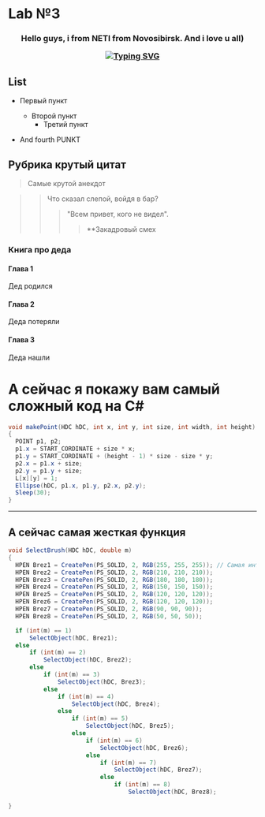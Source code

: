 # Lab №3
<h3 align="center">Hello guys, i from NETI from Novosibirsk. And i love u all)
  
[![Typing SVG](https://readme-typing-svg.herokuapp.com?color=%2336BCF7&lines=Computer+science+student)](https://git.io/typing-svg)
## List
 - Первый пункт
   - Второй пункт
     - Третий пункт
  
 - And fourth PUNKT
 ## Рубрика крутый цитат ##
 > Самые крутой анекдот
  
  >> Что сказал слепой, войдя в бар?
  >>> "Всем привет, кого не видел".
  >>>> **Закадровый смех
  
### Книга про деда ###
  #### Глава 1 ####
  Дед родился
  #### Глава 2 ####
  Деда потеряли
  #### Глава 3 ####
  Деда нашли
  
  # А сейчас я покажу вам самый сложный код на C#
  
  ```C#
  void makePoint(HDC hDC, int x, int y, int size, int width, int height) 
  {
    POINT p1, p2;
    p1.x = START_CORDINATE + size * x;
    p1.y = START_CORDINATE + (height - 1) * size - size * y;
    p2.x = p1.x + size;
    p2.y = p1.y + size;
    L[x][y] = 1;
    Ellipse(hDC, p1.x, p1.y, p2.x, p2.y);
    Sleep(30);
 }
  ```
  ------------
  А сейчас самая жесткая функция
  ------------
  ```C#
  void SelectBrush(HDC hDC, double m) 
  {
    HPEN Brez1 = CreatePen(PS_SOLID, 2, RGB(255, 255, 255)); // Самая интенсивная
    HPEN Brez2 = CreatePen(PS_SOLID, 2, RGB(210, 210, 210));
    HPEN Brez3 = CreatePen(PS_SOLID, 2, RGB(180, 180, 180));
    HPEN Brez4 = CreatePen(PS_SOLID, 2, RGB(150, 150, 150));
    HPEN Brez5 = CreatePen(PS_SOLID, 2, RGB(120, 120, 120));
    HPEN Brez6 = CreatePen(PS_SOLID, 2, RGB(120, 120, 120));
    HPEN Brez7 = CreatePen(PS_SOLID, 2, RGB(90, 90, 90));
    HPEN Brez8 = CreatePen(PS_SOLID, 2, RGB(50, 50, 50));

    if (int(m) == 1)
        SelectObject(hDC, Brez1);
    else
        if (int(m) == 2)
            SelectObject(hDC, Brez2);
        else
            if (int(m) == 3)
                SelectObject(hDC, Brez3);
            else
                if (int(m) == 4)
                    SelectObject(hDC, Brez4);
                else
                    if (int(m) == 5)
                        SelectObject(hDC, Brez5);
                    else
                        if (int(m) == 6)
                            SelectObject(hDC, Brez6);
                        else
                            if (int(m) == 7)
                                SelectObject(hDC, Brez7);
                            else
                                if (int(m) == 8)
                                    SelectObject(hDC, Brez8);

}
  ```

  
